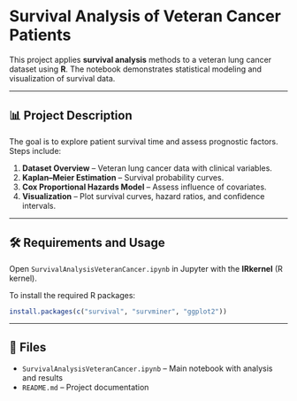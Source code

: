 # Survival Analysis of Veteran Cancer Patients

This project applies **survival analysis** methods to a veteran lung cancer dataset using **R**.
The notebook demonstrates statistical modeling and visualization of survival data.

---

## 📊 Project Description

The goal is to explore patient survival time and assess prognostic factors.
Steps include:

1. **Dataset Overview** – Veteran lung cancer data with clinical variables.
2. **Kaplan–Meier Estimation** – Survival probability curves.
3. **Cox Proportional Hazards Model** – Assess influence of covariates.
4. **Visualization** – Plot survival curves, hazard ratios, and confidence intervals.

---

## 🛠️ Requirements and Usage

Open `SurvivalAnalysisVeteranCancer.ipynb` in Jupyter with the **IRkernel** (R kernel).

To install the required R packages:

```r
install.packages(c("survival", "survminer", "ggplot2"))
```
---

## 📂 Files

* `SurvivalAnalysisVeteranCancer.ipynb` – Main notebook with analysis and results
* `README.md` – Project documentation


